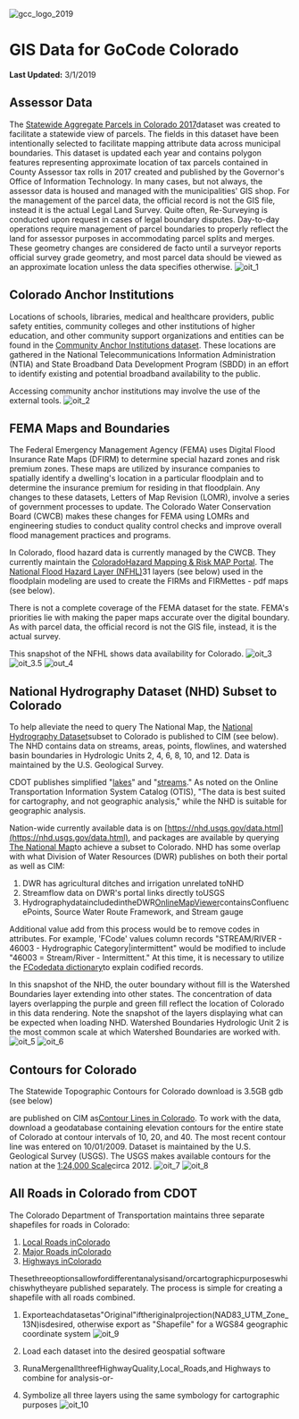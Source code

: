 ![gcc_logo_2019](https://github.com/GoCodeColorado/GoCodeColorado-kbase-public/blob/master/2020_Resources/Data/images/gcc_logo_2019.png)

# GIS Data for GoCode Colorado

**Last Updated:** 3/1/2019

## Assessor Data


The [Statewide Aggregate Parcels in Colorado 2017](https://data.colorado.gov/Local-Aggregation/Statewide-Aggregate-Parcels-in-Colorado-2017/izys-vycy)dataset was created to facilitate a statewide view of parcels. The fields in this dataset have been intentionally selected to facilitate mapping attribute data across municipal boundaries. This dataset is updated each year and contains polygon features representing approximate location of tax parcels contained in County Assessor tax rolls in 2017 created and published by the Governor&#39;s Office of Information Technology. In many cases, but not always, the assessor data is housed and managed with the municipalities&#39; GIS shop. For the management of the parcel data, the official record is not the GIS file, instead it is the actual Legal Land Survey. Quite often, Re-Surveying is conducted upon request in cases of legal boundary disputes. Day-to-day operations require management of parcel boundaries to properly reflect the land for assessor purposes in accommodating parcel splits and merges. These geometry changes are considered de facto until a surveyor reports official survey grade geometry, and most parcel data should be viewed as an approximate location unless the data specifies otherwise.
![oit_1](https://github.com/GoCodeColorado/GoCodeColorado-kbase-public/blob/master/2020_Resources/Data/images/oit_1.jpg)

## Colorado Anchor Institutions

Locations of schools, libraries, medical and healthcare providers, public safety entities, community colleges and other institutions of higher education, and other community support organizations and entities can be found in the [Community Anchor Institutions dataset](https://data.colorado.gov/Telecommunications/Community-Anchor-Institutions-2017/ysa7-n95j). These locations are gathered in the National Telecommunications Information Administration (NTIA) and State Broadband Data Development Program (SBDD) in an effort to identify existing and potential broadband availability to the public.

Accessing community anchor institutions may involve the use of the external tools.
![oit_2](https://github.com/GoCodeColorado/GoCodeColorado-kbase-public/blob/master/2020_Resources/Data/images/oit_2.jpg)

## FEMA Maps and Boundaries

The Federal Emergency Management Agency (FEMA) uses Digital Flood Insurance Rate Maps (DFIRM) to determine special hazard zones and risk premium zones. These maps are utilized by insurance companies to spatially identify a dwelling&#39;s location in a particular floodplain and to determine the insurance premium for residing in that floodplain. Any changes to these datasets, Letters of Map Revision (LOMR), involve a series of government processes to update. The Colorado Water Conservation Board (CWCB) makes these changes for FEMA using LOMRs and engineering studies to conduct quality control checks and improve overall flood management practices and programs.

In Colorado, flood hazard data is currently managed by the CWCB. They currently maintain the [Colorado](http://coloradohazardmapping.com/hazardMapping/floodplainMapping/)[Hazard Mapping &amp; Risk MAP Portal](http://coloradohazardmapping.com/hazardMapping/floodplainMapping/). The [National Flood Hazard Layer (NFHL)](https://hazards-fema.maps.arcgis.com/apps/webappviewer/index.html?id=8b0adb51996444d4879338b5529aa9cd)31 layers (see below) used in the floodplain modeling are used to create the FIRMs and FIRMettes - pdf maps (see below).

There is not a complete coverage of the FEMA dataset for the state. FEMA&#39;s priorities lie with making the paper maps accurate over the digital boundary. As with parcel data, the official record is not the GIS file, instead, it is the actual survey.

This snapshot of the NFHL shows data availability for Colorado.
![oit_3](https://github.com/GoCodeColorado/GoCodeColorado-kbase-public/blob/master/2020_Resources/Data/images/oit_3.jpg)
![oit_3.5](https://github.com/GoCodeColorado/GoCodeColorado-kbase-public/blob/master/2020_Resources/Data/images/oit_3.jpg)
![out_4](https://github.com/GoCodeColorado/GoCodeColorado-kbase-public/blob/master/2020_Resources/Data/images/out_4.jpg)

## National Hydrography Dataset (NHD) Subset to Colorado

To help alleviate the need to query The National Map, the [National Hydrography Dataset](https://data.colorado.gov/Water/National-Hydrography-Dataset-NHD-in-Colorado/5ccs-vx79)subset to Colorado is published to CIM (see below). The NHD contains data on streams, areas, points, flowlines, and watershed basin boundaries in Hydrologic Units 2, 4, 6, 8, 10, and 12. Data is maintained by the U.S. Geological Survey.

CDOT publishes simplified &quot;[lakes](https://data.colorado.gov/Water/Lakes-in-Colorado/uksn-8qya)&quot; and &quot;[streams](https://data.colorado.gov/Water/Streams-in-Colorado/x238-vje7).&quot; As noted on the Online Transportation Information System Catalog (OTIS), &quot;The data is best suited for cartography, and not geographic analysis,&quot; while the NHD is suitable for geographic analysis.

Nation-wide currently available data is on [https://nhd.usgs.gov/data.html](https://nhd.usgs.gov/data.html), and packages are available by querying [The National Map](https://viewer.nationalmap.gov/basic/)to achieve a subset to Colorado. NHD has some overlap with what Division of Water Resources (DWR) publishes on both their portal as well as CIM:

1. DWR has agricultural ditches and irrigation unrelated toNHD
2. Streamflow data on DWR&#39;s portal links directly toUSGS
3. HydrographydataincludedintheDWR[Online](http://water.state.co.us/DataMaps/GISandMaps/MapViewer/Pages/FAQ.aspx)[Map](http://water.state.co.us/DataMaps/GISandMaps/MapViewer/Pages/FAQ.aspx)[Viewer](http://water.state.co.us/DataMaps/GISandMaps/MapViewer/Pages/FAQ.aspx)containsConfluencePoints, Source Water Route Framework, and Stream gauge

Additional value add from this process would be to remove codes in attributes. For example, &#39;FCode&#39; values column records &quot;STREAM/RIVER - 46003 - Hydrographic Category|intermittent&quot; would be modified to include &quot;46003 = Stream/River - Intermittent.&quot; At this time, it is necessary to utilize the [FCode](https://nhd.usgs.gov/userGuide/Robohelpfiles/NHD_User_Guide/Feature_Catalog/Hydrography_Dataset/Complete_FCode_List.htm)[data dictionary](https://nhd.usgs.gov/userGuide/Robohelpfiles/NHD_User_Guide/Feature_Catalog/Hydrography_Dataset/Complete_FCode_List.htm)to explain codified records.

In this snapshot of the NHD, the outer boundary without fill is the Watershed Boundaries layer extending into other states. The concentration of data layers overlapping the purple and green fill reflect the location of Colorado in this data rendering. Note the snapshot of the layers displaying what can be expected when loading NHD. Watershed Boundaries Hydrologic Unit 2 is the most common scale at which Watershed Boundaries are worked with.
![oit_5](https://github.com/GoCodeColorado/GoCodeColorado-kbase-public/blob/master/2020_Resources/Data/images/oit_5.jpg)
![oit_6](https://github.com/GoCodeColorado/GoCodeColorado-kbase-public/blob/master/2020_Resources/Data/images/oit_6.jpg)

## Contours for Colorado

The Statewide Topographic Contours for Colorado download is 3.5GB gdb (see below)

are published on CIM as[Contour Lines in Colorado](https://data.colorado.gov/Environment/Contour-Lines-in-Colorado/sc9q-ryk8). To work with the data, download a geodatabase containing elevation contours for the entire state of Colorado at contour intervals of 10, 20, and 40. The most recent contour line was entered on 10/01/2009. Dataset is maintained by the U.S. Geological Survey (USGS). The USGS makes available contours for the nation at the [1:24,000 Scale](https://topotools.cr.usgs.gov/contour_data.php)circa 2012.
![oit_7](https://github.com/GoCodeColorado/GoCodeColorado-kbase-public/blob/master/2020_Resources/Data/images/oit_7.jpg)
![oit_8](https://github.com/GoCodeColorado/GoCodeColorado-kbase-public/blob/master/2020_Resources/Data/images/oit_8.jpg)

## All Roads in Colorado from CDOT

The Colorado Department of Transportation maintains three separate shapefiles for roads in Colorado:

1. [Local Roads in](https://data.colorado.gov/Transportation/Local-Roads-in-Colorado/qvrk-xsmj)[Colorado](https://data.colorado.gov/Transportation/Local-Roads-in-Colorado/qvrk-xsmj)
2. [Major Roads in](https://data.colorado.gov/Transportation/Major-Roads-in-Colorado/e7ye-tasg)[Colorado](https://data.colorado.gov/Transportation/Major-Roads-in-Colorado/e7ye-tasg)
3. [Highways in](https://data.colorado.gov/Transportation/Highways-in-Colorado/2h6w-z9ry)[Colorado](https://data.colorado.gov/Transportation/Highways-in-Colorado/2h6w-z9ry)

Thesethreeoptionsallowfordifferentanalysisand/orcartographicpurposeswhichiswhytheyare published separately. The process is simple for creating a shapefile with all roads combined.

1. Exporteachdatasetas&quot;Original&quot;iftheriginalprojection(NAD83\_UTM\_Zone\_13N)isdesired, otherwise export as &quot;Shapefile&quot; for a WGS84 geographic coordinate system
![oit_9](https://github.com/GoCodeColorado/GoCodeColorado-kbase-public/blob/master/2020_Resources/Data/images/oit_9.jpg)

2. Load each dataset into the desired geospatial software
3. RunaMergenallthreefHighwayQuality,Local\_Roads,and Highways to combine for analysis-or-
4. Symbolize all three layers using the same symbology for cartographic purposes
![oit_10](https://github.com/GoCodeColorado/GoCodeColorado-kbase-public/blob/master/2020_Resources/Data/images/oit_10.jpg)
